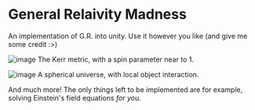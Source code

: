 # General Relaivity Madness
An implementation of G.R. into unity. Use it however you like (and give me some credit :>)

![image](https://user-images.githubusercontent.com/56345030/181906538-0eff33c6-696e-456d-b2a9-3225ead0260d.png)
The Kerr metric, with a spin parameter near to 1.

![image](https://user-images.githubusercontent.com/56345030/181906570-3054ccd1-4f42-42aa-846e-62c1a770a6f8.png)
A spherical universe, with local object interaction.

And much more! The only things left to be implemented are for example, solving Einstein's field equations *for you.*
